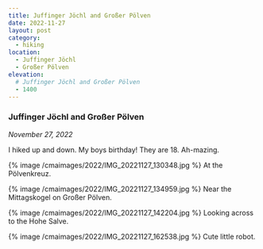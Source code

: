 ```yaml
---
title: Juffinger Jöchl and Großer Pölven
date: 2022-11-27
layout: post
category:
  - hiking
location:
  - Juffinger Jöchl
  - Großer Pölven
elevation:
  # Juffinger Jöchl and Großer Pölven
  - 1400
---
```


### Juffinger Jöchl and Großer Pölven
_November 27, 2022_

I hiked up and down. My boys birthday!
They are 18. Ah-mazing.

{% image /cmaimages/2022/IMG_20221127_130348.jpg %}
At the Pölvenkreuz.

{% image /cmaimages/2022/IMG_20221127_134959.jpg %}
Near the Mittagskogel on Großer Pölven.

{% image /cmaimages/2022/IMG_20221127_142204.jpg %}
Looking across to the Hohe Salve.

{% image /cmaimages/2022/IMG_20221127_162538.jpg %}
Cute little robot.
